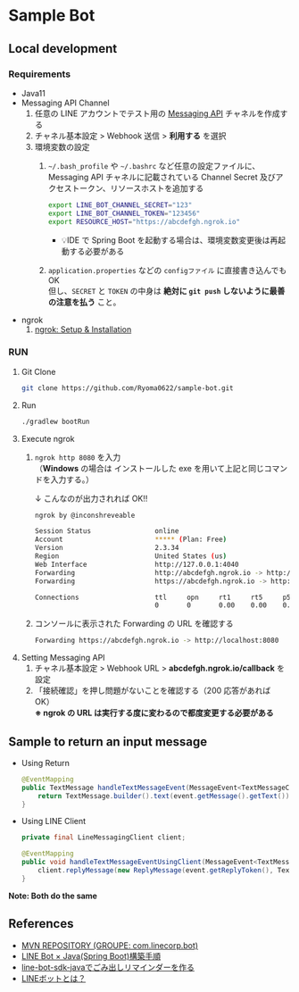 # Sample Bot

## Local development

### Requirements

- Java11
- Messaging API Channel
  1. 任意の LINE アカウントでテスト用の [Messaging API](https://developers.line.biz/ja/services/messaging-api/) チャネルを作成する
  1. チャネル基本設定 > Webhook 送信 > **利用する** を選択
  1. 環境変数の設定
     1. `~/.bash_profile` や `~/.bashrc` など任意の設定ファイルに、Messaging API チャネルに記載されている Channel Secret 及びアクセストークン、リソースホストを追加する
        ```sh
        export LINE_BOT_CHANNEL_SECRET="123"
        export LINE_BOT_CHANNEL_TOKEN="123456"
        export RESOURCE_HOST="https://abcdefgh.ngrok.io"
        ```
        - 💡IDE で Spring Boot を起動する場合は、環境変数変更後は再起動する必要がある
        
     1. `application.properties` などの `configファイル` に直接書き込んでも OK  
        但し、`SECRET` と `TOKEN` の中身は **絶対に `git push` しないように最善の注意を払う** こと。
- ngrok
  1. [ngrok: Setup & Installation](https://dashboard.ngrok.com/get-started)

### RUN
1. Git Clone
    ```sh
    git clone https://github.com/Ryoma0622/sample-bot.git
    ```
1. Run
    ```sh
    ./gradlew bootRun
    ```
1. Execute ngrok
   1. `ngrok http 8080` を入力  
   （**Windows** の場合は インストールした exe を用いて上記と同じコマンドを入力する。）
     
      ↓ こんなのが出力されれば OK!!
      ```sh
      ngrok by @inconshreveable                                                                                                                                                                                                     (Ctrl+C to quit)

      Session Status                online
      Account                       ***** (Plan: Free)
      Version                       2.3.34
      Region                        United States (us)
      Web Interface                 http://127.0.0.1:4040
      Forwarding                    http://abcdefgh.ngrok.io -> http://localhost:8080
      Forwarding                    https://abcdefgh.ngrok.io -> http://localhost:8080

      Connections                   ttl     opn     rt1     rt5     p50     p90
                                    0       0       0.00    0.00    0.00    0.00


      ```
   1. コンソールに表示された Forwarding の URL を確認する
      ```sh
      Forwarding https://abcdefgh.ngrok.io -> http://localhost:8080
      ```
1. Setting Messaging API
   1. チャネル基本設定 > Webhook URL > **abcdefgh.ngrok.io/callback** を設定
   1. 「接続確認」を押し問題がないことを確認する（200 応答があれば OK）  
      **※ ngrok の URL は実行する度に変わるので都度変更する必要がある**

## Sample to return an input message
- Using Return
    ```java
    @EventMapping
    public TextMessage handleTextMessageEvent(MessageEvent<TextMessageContent> event) {
        return TextMessage.builder().text(event.getMessage().getText()).build();
    }
    ```
    
- Using LINE Client 
    ```java
    private final LineMessagingClient client;  
    
    @EventMapping
    public void handleTextMessageEventUsingClient(MessageEvent<TextMessageContent> event) {
        client.replyMessage(new ReplyMessage(event.getReplyToken(), TextMessage.builder().text(event.getMessage().getText()).build()));
    }
    ```

**Note: Both do the same**

## References
- [MVN REPOSITORY (GROUPE: com.linecorp.bot)](https://mvnrepository.com/artifact/com.linecorp.bot)
- [LINE Bot × Java(Spring Boot)構築手順](https://qiita.com/zakisanbaiman/items/e87c4834b28c6d964e54)
- [line-bot-sdk-javaでごみ出しリマインダーを作る](https://qiita.com/aytdm/items/7b8692662a0b161c555c)
- [LINEボットとは？](http://humming-bird.info/linebot/linebot/)

